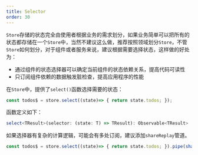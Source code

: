 ```yaml
---
title: Selector
order: 30
---
```


`Store`存储的状态完全由使用者根据业务的需求划分，如果业务简单可以把所有的状态都存储在一个`Store`中，当然不建议这么做，推荐按照领域划分`Store`，不管`Store`如何划分，对于组件或者服务来说，建议根据需要选择状态，这样做的好处为：
- 通过组件的状态选择器可以确定当前组件的状态依赖关系，提高代码可读性
- 只订阅组件依赖的数据触发脏检查，提高应用程序的性能

在`Store`中，提供了`select()`函数选择需要的状态：

```ts
const todos$ = store.select((state)=> { return state.todos; });
```

函数定义如下：

```ts
select<TResult>(selector: (state: T) => TResult): Observable<TResult> | Observable<TResult>;
```

如果选择器有复杂的计算逻辑，可能会有多处订阅，建议添加`shareReplay`管道。

```ts
const todos$ = store.select((state)=> { return state.todos; }).pipe(shareReplay());
```
